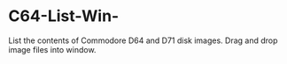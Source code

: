 # C64-List-Win-
List the contents of Commodore D64 and D71 disk images.
Drag and drop image files into window.
